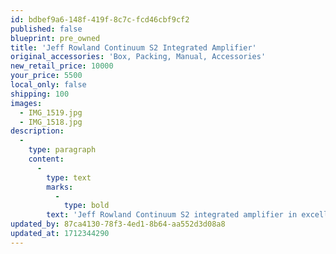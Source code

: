 ```yaml
---
id: bdbef9a6-148f-419f-8c7c-fcd46cbf9cf2
published: false
blueprint: pre_owned
title: 'Jeff Rowland Continuum S2 Integrated Amplifier'
original_accessories: 'Box, Packing, Manual, Accessories'
new_retail_price: 10000
your_price: 5500
local_only: false
shipping: 100
images:
  - IMG_1519.jpg
  - IMG_1518.jpg
description:
  -
    type: paragraph
    content:
      -
        type: text
        marks:
          -
            type: bold
        text: 'Jeff Rowland Continuum S2 integrated amplifier in excellent condition with original box, packing and accessories. Unit sold as new for $10,000.00'
updated_by: 87ca4130-78f3-4ed1-8b64-aa552d3d08a8
updated_at: 1712344290
---
```

